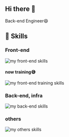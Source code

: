 ## Hi there 👋
Back-end Engineer😄
<!--
**riii111/riii111** is a ✨ _special_ ✨ repository because its `README.md` (this file) appears on your GitHub profile.

Here are some ideas to get you started:

- 🔭 I’m currently working on ...
- 🌱 I’m currently learning ...
- 👯 I’m looking to collaborate on ...
- 🤔 I’m looking for help with ...
- 💬 Ask me about ...
- 📫 How to reach me: ...
- 😄 Pronouns: ...
- ⚡ Fun fact: ...
-->

<!-- 参考→ https://qiita.com/mmnn/items/cf465d271171cba8bd51 -->

<!-- 1. GitHub usernameを変更 -->
<!-- <div align="right">
  <img src="https://komarev.com/ghpvc/?username=riii111" />
</div> -->

<!-- 3. 好きな技術スタックに変更 -->
<!-- ライトモート：theme=light, ダークモート：theme=dark -->
<!-- アイコンの選択肢一覧：https://arc.net/l/quote/zizyykfh -->
## 🌱 Skills
### Front-end
<img alt="my front-end skills" src="https://skillicons.dev/icons?theme=dark&perline=7&i=js,ts,react,next" />

#### now training😅
<img alt="my front-end training skills" src="https://skillicons.dev/icons?theme=dark&perline=7&i=html,css,vue,nuxt" />

### Back-end, infra
<img alt="my back-end skills" src="https://skillicons.dev/icons?theme=dark&perline=7&i=python,fastapi,django,js,ts,nestjs,aws" />

### others
<img alt="my others skills" src="https://skillicons.dev/icons?theme=dark&perline=7&i=c,cpp" />

<!-- 4. GitHub usernameを変更, 2箇所 -->
<!-- ライトモート：theme=light, ダークモート：theme=vue-dark  -->
<!-- ## 🏃‍♀️ Activities
<div align="left"> 
  <img alt="Top Langs" height="170px" src="https://github-readme-stats.vercel.app/api?username=riii111&theme=vue-dark&layout=compact" />
  <img alt="github stats" height="170px" src="https://github-readme-stats.vercel.app/api/top-langs/?username=riii111&theme=vue-dark&layout=compact" />
</div> -->
